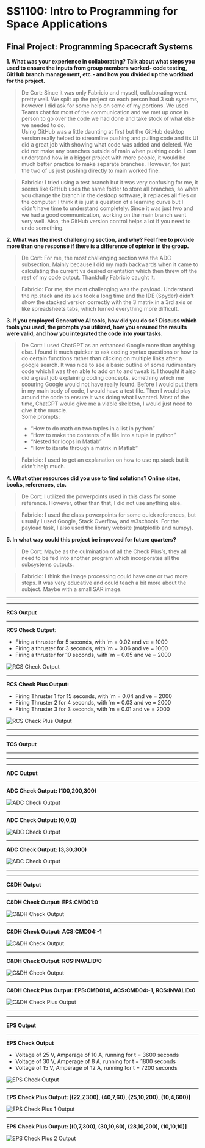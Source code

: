 
# SS1100: Intro to Programming for Space Applications
## Final Project: Programming Spacecraft Systems


**1. What was your experience in collaborating? Talk about what steps you used to ensure the inputs from group members worked- code testing, GitHub branch management, etc.- and how you divided up the workload for the project.**

>De Cort: Since it was only Fabricio and myself, collaborating went pretty well. 
    We split up the project so each person had 3 sub systems, however I did ask for some help on some of my portions. 
    We used Teams chat for most of the communication and we met up once in person to go over the code we had done and take stock of what else we needed to do.  
    Using GitHub was a little daunting at first but the GitHub desktop version really helped to streamline pushing and pulling code and its UI did a great job with showing what code was added and deleted. 
    We did not make any branches outside of main when pushing code. 
    I can understand how in a bigger project with more people, it would be much better practice to make separate branches. 
    However, for just the two of us just pushing directly to main worked fine.

>Fabricio: I tried using a test branch but it was very confusing for me, it seems like GitHub uses the same folder to store all branches, so when you change the branch in the desktop software, it replaces all files on the computer. I think it is just a question of a learning curve but I didn't have time to understand completely. Since it was just two and we had a good communication, working on the main branch went very well. Also, the GitHub version control helps a lot if you need to undo something. 
 
**2. What was the most challenging section, and why? Feel free to provide more than one response if there is a difference of opinion in the group.**

>De Cort: For me, the most challenging section was the ADC subsection. Mainly because I did my math backwards when it came to calculating the current vs desired orientation which then threw off the rest of my code            output. Thankfully Fabricio caught it.

>Fabricio: For me, the most challenging was the payload. Understand the np.stack and its axis took a long time and the IDE (Spyder) didn't show the stacked version correctly with the 3 matrix in a 3rd axis or like spreadsheets tabs, which turned everything more difficult.  

**3. If you employed Generative AI tools, how did you do so? Discuss which tools you used, the prompts you utilized, how you ensured the results were valid, and how you integrated the code into your tasks.**

>De Cort: I used ChatGPT as an enhanced Google more than anything else. I found it much quicker to ask coding syntax questions or how to do certain functions rather than clicking on multiple links after a google search.      It was nice to see a basic outline of some rudimentary code which I was then able to add on to and tweak it. I thought it also did a great job explaining coding concepts, something which me scouring Google would not         have really found. Before I would put them in my main body of code, I would have a test file. Then I would play around the code to ensure it was doing what I wanted. Most of the time, ChatGPT would give me a viable          skeleton, I would just need to give it the muscle.
<br>Some prompts:
>- “How to do math on two tuples in a list in python”
>- “How to make the contents of a file into a tuple in python”
>- “Nested for loops in Matlab”
>- “How to iterate through a matrix in Matlab”

>Fabricio: I used to get an explanation on how to use np.stack but it didn't help much.

**4. What other resources did you use to find solutions? Online sites, books, references, etc.**

>De Cort: I utilized the powerpoints used in this class for some reference. However, other than that, I did not use anything else.

>Fabricio: I used the class powerpoints for some quick references, but usually I used Google, Stack Overflow, and w3schools. For the payload task, I also used the library website (matplotlib and numpy).

**5. In what way could this project be improved for future quarters?**

>De Cort: Maybe as the culmination of all the Check Plus’s, they all need to be fed into another program which incorporates all the subsystems outputs.

>Fabricio: I think the image processing could have one or two more steps. It was very educative and could teach a bit more about the subject. Maybe with a small SAR image.
___
___
**RCS Output**
___
**RCS Check Output:**
 * Firing a thruster for 5 seconds, with ˙m = 0.02 and ve = 1000
 * Firing a thruster for 3 seconds, with ˙m = 0.06 and ve = 1000
 * Firing a thruster for 10 seconds, with ˙m = 0.05 and ve = 2000

![RCS Check Output](https://github.com/FViannay/nps_ss1100_fall24/blob/main/RCS/RCS_Check.PNG)
___
**RCS Check Plus Output:**
 * Firing Thruster 1 for 15 seconds, with ˙m = 0.04 and ve = 2000
 * Firing Thruster 2 for 4 seconds, with ˙m = 0.03 and ve = 2000
 * Firing Thruster 3 for 3 seconds, with ˙m = 0.01 and ve = 2000

![RCS Check Plus Output](https://github.com/FViannay/nps_ss1100_fall24/blob/main/RCS/RCS_Check_Plus.PNG)
___
___
**TCS Output**
___




___
___
**ADC Output**
___
**ADC Check Output: (100,200,300)**

![ADC Check Output](https://github.com/FViannay/nps_ss1100_fall24/blob/main/ADC/Check_One.PNG)
___
**ADC Check Output: (0,0,0)**

![ADC Check Output](https://github.com/FViannay/nps_ss1100_fall24/blob/main/ADC/Check_Two.PNG)
___
**ADC Check Output: (3,30,300)**

![ADC Check Output](https://github.com/FViannay/nps_ss1100_fall24/blob/main/ADC/Check_Three.PNG)
___
___
**C&DH Output**
___
**C&DH Check Output: EPS:CMD01:0**

![C&DH Check Output](https://github.com/FViannay/nps_ss1100_fall24/blob/main/C%26DH/Check_one.PNG)
___
**C&DH Check Output: ACS:CMD04:-1**

![C&DH Check Output](https://github.com/FViannay/nps_ss1100_fall24/blob/main/C%26DH/Check_two.PNG)
___
**C&DH Check Output: RCS:INVALID:0**

![C&DH Check Output](https://github.com/FViannay/nps_ss1100_fall24/blob/main/C%26DH/Check_three.PNG)
___
**C&DH Check Plus Output: EPS:CMD01:0, ACS:CMD04:-1, RCS:INVALID:0**

![C&DH Check Plus Output](https://github.com/FViannay/nps_ss1100_fall24/blob/main/C%26DH/Check_plus.PNG)
___
___
**EPS Output**
___
**EPS Check Output**
 * Voltage of 25 V, Amperage of 10 A, running for t = 3600 seconds
 * Voltage of 30 V, Amperage of 8 A, running for t = 1800 seconds
 * Voltage of 15 V, Amperage of 12 A, running for t = 7200 seconds
   
![EPS Check Output](https://github.com/FViannay/nps_ss1100_fall24/blob/main/EPS/Check.PNG)
___
**EPS Check Plus Output: [(22,7,300), (40,7,60), (25,10,200), (10,4,600)]**

![EPS Check Plus 1 Output](https://github.com/FViannay/nps_ss1100_fall24/blob/main/EPS/Chec_plus_1.PNG)
___
**EPS Check Plus Output: [(0,7,300), (30,10,60), (28,10,200), (10,10,10)]**

![EPS Check Plus 2 Output](https://github.com/FViannay/nps_ss1100_fall24/blob/main/EPS/Check_plus_2.PNG)


